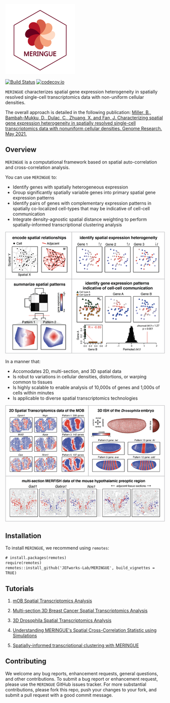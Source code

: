 <img src="tools/img/meringue_logo.svg" alt="MERINGUE logo" width="220"/>

[![Build Status](https://travis-ci.org/JEFworks/MERingue.svg?branch=master)](https://travis-ci.org/JEFworks/MERingue)
[![codecov.io](https://codecov.io/github/JEFworks/MERingue/coverage.svg?branch=master)](https://codecov.io/github/JEFworks/MERingue?branch=master)

`MERINGUE` characterizes spatial gene expression heterogeneity in spatially resolved single-cell transcriptomics data with non-uniform cellular densities.

The overall approach is detailed in the following publication: [Miller, B., Bambah-Mukku, D., Dulac, C., Zhuang, X. and Fan, J. Characterizing spatial gene expression heterogeneity in spatially resolved single-cell transcriptomics data with nonuniform cellular densities. Genome Research. May 2021.](https://genome.cshlp.org/content/early/2021/05/25/gr.271288.120)

## Overview

`MERINGUE` is a computational framework based on spatial auto-correlation and cross-correlation analysis. 

You can use `MERINGUE` to:
- Identify genes with spatially heterogeneous expression
- Group significantly spatially variable genes into primary spatial gene expression patterns
- Identify pairs of genes with complementary expression patterns in spatially co-localized cell-types that may be indicative of cell-cell communication
- Integrate density-agnostic spatial distance weighting to perform spatially-informed transcriptional clustering analysis

![](docs/assets/img/meringue_overview.png)

In a manner that:
- Accomodates 2D, multi-section, and 3D spatial data
- Is robut to variations in cellular densities, distortions, or warping common to tissues
- Is highly scalable to enable analysis of 10,000s of genes and 1,000s of cells within minutes
- Is applicable to diverse spatial transcriptomics technologies

![](docs/assets/img/meringue_sample.png)


## Installation

To install `MERINGUE`, we recommend using `remotes`:
```
# install.packages(remotes)
require(remotes)
remotes::install_github('JEFworks-Lab/MERINGUE', build_vignettes = TRUE)
```

## Tutorials

1. [mOB Spatial Transcriptomics Analysis](https://github.com/JEFworks-Lab/MERINGUE/blob/master/docs/mOB_analysis.md)

2. [Multi-section 3D Breast Cancer Spatial Transcriptomics Analysis](https://github.com/JEFworks-Lab/MERINGUE/blob/master/docs/BCL_analysis.md)

3. [3D Drosophila Spatial Transcriptomics Analysis](https://github.com/JEFworks-Lab/MERINGUE/blob/master/docs/drosophila_3D_analysis.md)

4. [Understanding MERINGUE's Spatial Cross-Correlation Statistic using Simulations](https://github.com/JEFworks-Lab/MERINGUE/blob/master/docs/simulation.md)

5. [Spatially-informed transcriptional clustering with MERINGUE](https://github.com/JEFworks-Lab/MERINGUE/blob/master/docs/spatial_clustering.md)

## Contributing

We welcome any bug reports, enhancement requests, general questions, and other contributions. To submit a bug report or enhancement request, please use the `MERINGUE` GitHub issues tracker. For more substantial contributions, please fork this repo, push your changes to your fork, and submit a pull request with a good commit message.
